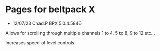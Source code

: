 # Pages for beltpack X

- 12/07/23 Chad.P BPX 5.0.4.5846


Allows for scrolling through multiple channels 1 to 4, 5 to 8, 9 to 12 etc...

Increases speed of level controls